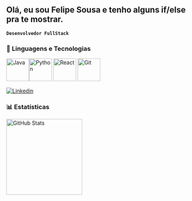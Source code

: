 ## Olá, eu sou Felipe Sousa e tenho alguns if/else pra te mostrar. 

**`Desenvolvedor FullStack`**
<p align="left">

### 🤖 Linguagens e Tecnologias

<img alt="Java" src="https://cdn.jsdelivr.net/gh/devicons/devicon@latest/icons/java/java-original.svg" width="60px"/><img alt="Python" src="https://cdn.jsdelivr.net/gh/devicons/devicon@latest/icons/python/python-original.svg" width="60px"/>   <img alt="React" src="https://cdn.jsdelivr.net/gh/devicons/devicon@latest/icons/react/react-original.svg" width="60px"/> <img alt="Git" src="https://cdn.jsdelivr.net/gh/devicons/devicon@latest/icons/git/git-original.svg" width="60px"/>

[![Linkedin](https://img.shields.io/badge/LinkedIn-0077B5?style=for-the-badge&logo=linkedin&logoColor=white)](https://www.linkedin.com/in/felipe-sousa23/)

### 📊 Estatísticas

<p>
  <img 
    align="left" 
    alt="GitHub Stats" 
    height="200" 
    style="padding-right: 10px;" 
    src="https://github-readme-stats.vercel.app/api?username=sousafelipe19&show_icons=true&theme=dracula&include_all_commits=true&locale=pt-br" 
  />
</p>

